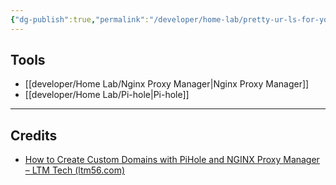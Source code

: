 ```yaml
---
{"dg-publish":true,"permalink":"/developer/home-lab/pretty-ur-ls-for-your-internal-network/","dgPassFrontmatter":true}
---
```


## Tools
- [[developer/Home Lab/Nginx Proxy Manager\|Nginx Proxy Manager]]
- [[developer/Home Lab/Pi-hole\|Pi-hole]]



---
## Credits 
- [How to Create Custom Domains with PiHole and NGINX Proxy Manager – LTM Tech (ltm56.com)](https://ltm56.com/how-to-create-custom-domains-with-pihole-and-nginx-proxy-manager/)